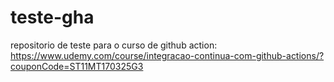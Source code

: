 # teste-gha
repositorio de teste para o curso de github action: https://www.udemy.com/course/integracao-continua-com-github-actions/?couponCode=ST11MT170325G3
